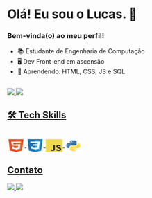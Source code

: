 # Olá! Eu sou o Lucas. 👋
### Bem-vinda(o) ao meu perfil!

- 📚 Estudante de Engenharia de Computação
- 🖥️ Dev Front-end em ascensão
- 🌱 Aprendendo: HTML, CSS, JS e SQL

##

<div>
  <a href="https://github.com/lucas-biel">
  <img height="180em" src="https://github-readme-stats.vercel.app/api?username=lucas-biel&show_icons=true&theme=dark&include_all_commits=true&count_private=true"/>
  <img height="180em" src="https://github-readme-stats.vercel.app/api/top-langs/?username=lucas-biel&layout=compact&langs_count=7&theme=dark"/>
</div>

## 🛠️ Tech Skills
<div style="display: inline_block"><br>
  <img align="center" alt="Lucas-HTML" height="30" width="40" src="https://raw.githubusercontent.com/devicons/devicon/master/icons/html5/html5-original.svg">
  <img align="center" alt="Lucas-CSS" height="30" width="40" src="https://raw.githubusercontent.com/devicons/devicon/master/icons/css3/css3-original.svg">
  <img align="center" alt="Lucas-JavaScript" height="30" width="40" src="https://raw.githubusercontent.com/devicons/devicon/master/icons/javascript/javascript-original.svg">
  <img align="center" alt="Lucas-Python" height="30" width="40" src="https://raw.githubusercontent.com/devicons/devicon/master/icons/python/python-original.svg">
</div>

## Contato
<a href="https://www.linkedin.com/in/lucass-santoss" target="_blank">
  <img src="https://img.shields.io/badge//lucass_santoss-1F2D52?style=for-the-badge&logo=linkedin&logoColor=white">
</a>
<a href="mailto:contato.lucas.lima.santos@gmail.com" target="_blank">
  <img src="https://img.shields.io/badge/contato.lucas.lima.santos@gmail.com-1F2D52?style=for-the-badge&logo=gmail&logoColor=white">
</a>
